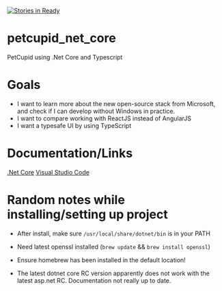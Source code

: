 [![Stories in Ready](https://badge.waffle.io/jansabbe/petcupid_net_core.png?label=ready&title=Ready)](https://waffle.io/jansabbe/petcupid_net_core)

# petcupid_net_core
PetCupid using .Net Core and Typescript

# Goals

* I want to learn more about the new open-source stack from Microsoft, and check if I can develop without Windows in practice.
* I want to compare working with ReactJS instead of AngularJS
* I want a typesafe UI by using TypeScript

# Documentation/Links

[.Net Core](https://dotnet.github.io/)
[Visual Studio Code](https://code.visualstudio.com)

# Random notes while installing/setting up project

* After install, make sure `/usr/local/share/dotnet/bin` is in your PATH
* Need latest openssl installed (`brew update` && `brew install openssl`)
* Ensure homebrew has been installed in the default location!

* The latest dotnet core RC version apparently does not work with the latest asp.net RC. Documentation not really up to date.